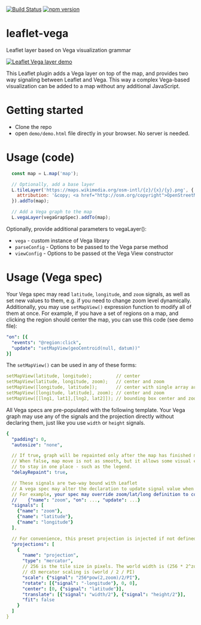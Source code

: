 [![Build Status](https://travis-ci.org/nyurik/leaflet-vega.svg?branch=master)](https://travis-ci.org/nyurik/leaflet-vega) [![npm version](https://img.shields.io/npm/v/leaflet-vega.svg?style=flat-square)](https://www.npmjs.com/package/leaflet-vega)

# leaflet-vega
Leaflet layer based on Vega visualization grammar

[![Leaflet Vega layer demo](https://img.youtube.com/vi/SBzDVXWdJWQ/0.jpg)](https://www.youtube.com/watch?v=SBzDVXWdJWQ)

This Leaflet plugin adds a Vega layer on top of the map, and provides two way signaling between Leaflet and Vega. This way a complex Vega-based visualization can be added to a map without any additional JavaScript.

# Getting started
* Clone the repo
* open `demo/demo.html` file directly in your browser. No server is needed.

# Usage (code)
```javascript
  const map = L.map('map');

  // Optionally, add a base layer
  L.tileLayer('https://maps.wikimedia.org/osm-intl/{z}/{x}/{y}.png', {
    attribution: '&copy; <a href="http://osm.org/copyright">OpenStreetMap</a> contributors'
  }).addTo(map);

  // Add a Vega graph to the map
  L.vegaLayer(vegaGrapSpec).addTo(map);
```

Optionally, provide additional parameters to vegaLayer():
* `vega` - custom instance of Vega library
* `parseConfig` - Options to be passed to the Vega parse method
* `viewConfig` - Options to be passed ot the Vega View constructor


# Usage (Vega spec)

Your Vega spec may read `latitude`, `longitude`, and `zoom` signals, as well as set new values to them, e.g. if you need to change zoom level dynamically.  Additionally, you may use `setMapView()` expression function to modify all of them at once. For example, if you have a set of regions on a map, and clicking the region should center the map, you can use this code (see demo file):
```yaml
"on": [{
  "events": "@region:click",
  "update": "setMapView(geoCentroid(null, datum))"
}]
```

The `setMapView()` can be used in any of these forms:
```yaml
setMapView(latitude, longitude);         // center
setMapView(latitude, longitude, zoom);   // center and zoom
setMapView([longitude, latitude]);       // center with single array arg
setMapView([longitude, latitude], zoom); // center and zoom
setMapView([[lng1, lat1],[lng2, lat2]]); // bounding box center and zoom
```

All Vega specs are pre-populated with the following template. Your Vega graph may use any of the signals and the projection directly without declaring them, just like you use `width` or `height` signals.

```yaml
{
  "padding": 0,
  "autosize": "none",

  // If true, graph will be repainted only after the map has finished moving
  // When false, map move is not as smooth, but it allows some visual elements
  // to stay in one place - such as the legend.
  "delayRepaint": true,

  // These signals are two-way bound with Leaflet
  // A vega spec may alter the declaration to update signal value when needed
  // For example, your spec may override zoom/lat/long definition to control map position:
  //    {"name": "zoom", "on": ..., "update": ...}
  "signals": [
    {"name": "zoom"},
    {"name": "latitude"},
    {"name": "longitude"}
  ],

  // For convenience, this preset projection is injected if not defined by the user.
  "projections": [
    {
      "name": "projection",
      "type": "mercator",
      // 256 is the tile size in pixels. The world width is (256 * 2^zoom)
      // d3 mercator scaling is (world / 2 / PI)
      "scale": {"signal": "256*pow(2,zoom)/2/PI"},
      "rotate": [{"signal": "-longitude"}, 0, 0],
      "center": [0, {"signal": "latitude"}],
      "translate": [{"signal": "width/2"}, {"signal": "height/2"}],
      "fit": false
    }
  ]
}
```
